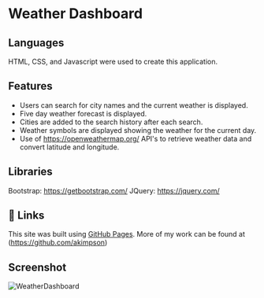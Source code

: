 # Weather Dashboard

## Languages

HTML, CSS, and Javascript were used to create this application.

## Features

- Users can search for city names and the current weather is displayed.
- Five day weather forecast is displayed.
- Cities are added to the search history after each search.
- Weather symbols are displayed showing the weather for the current day.
- Use of https://openweathermap.org/ API's to retrieve weather data and convert latitude and longitude.

## Libraries

Bootstrap: https://getbootstrap.com/
JQuery: https://jquery.com/

## 🔗 Links

This site was built using [GitHub Pages](https://akimpson.github.io/weather-dashboard).
More of my work can be found at (https://github.com/akimpson)

## Screenshot

![WeatherDashboard](./assets)
